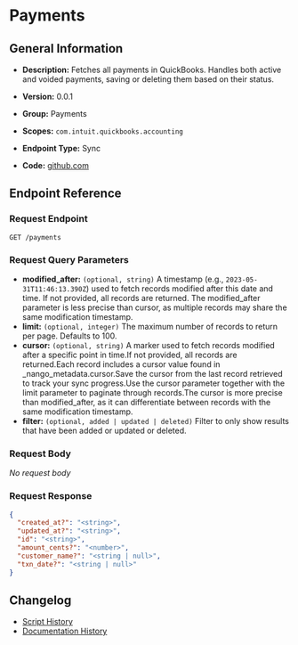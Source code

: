 <!-- BEGIN GENERATED CONTENT -->
# Payments

## General Information

- **Description:** Fetches all payments in QuickBooks. Handles both active and voided payments, saving or deleting them based on their status.

- **Version:** 0.0.1
- **Group:** Payments
- **Scopes:** `com.intuit.quickbooks.accounting`
- **Endpoint Type:** Sync
- **Code:** [github.com](https://github.com/NangoHQ/integration-templates/tree/main/integrations/quickbooks-sandbox/syncs/payments.ts)


## Endpoint Reference

### Request Endpoint

`GET /payments`

### Request Query Parameters

- **modified_after:** `(optional, string)` A timestamp (e.g., `2023-05-31T11:46:13.390Z`) used to fetch records modified after this date and time. If not provided, all records are returned. The modified_after parameter is less precise than cursor, as multiple records may share the same modification timestamp.
- **limit:** `(optional, integer)` The maximum number of records to return per page. Defaults to 100.
- **cursor:** `(optional, string)` A marker used to fetch records modified after a specific point in time.If not provided, all records are returned.Each record includes a cursor value found in _nango_metadata.cursor.Save the cursor from the last record retrieved to track your sync progress.Use the cursor parameter together with the limit parameter to paginate through records.The cursor is more precise than modified_after, as it can differentiate between records with the same modification timestamp.
- **filter:** `(optional, added | updated | deleted)` Filter to only show results that have been added or updated or deleted.

### Request Body

_No request body_

### Request Response

```json
{
  "created_at?": "<string>",
  "updated_at?": "<string>",
  "id": "<string>",
  "amount_cents?": "<number>",
  "customer_name?": "<string | null>",
  "txn_date?": "<string | null>"
}
```

## Changelog

- [Script History](https://github.com/NangoHQ/integration-templates/commits/main/integrations/quickbooks-sandbox/syncs/payments.ts)
- [Documentation History](https://github.com/NangoHQ/integration-templates/commits/main/integrations/quickbooks-sandbox/syncs/payments.md)

<!-- END  GENERATED CONTENT -->

